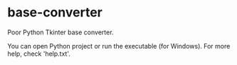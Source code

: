 # base-converter
Poor Python Tkinter base converter.

You can open Python project or run the executable (for Windows).
For more help, check 'help.txt'.
